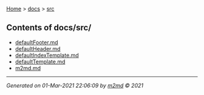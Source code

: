 [Home](../index.md) > [docs](../docs_index.md) > [src](src_index.md)  

## Contents of docs/src/

- [defaultFooter.md](defaultFooter.md)
- [defaultHeader.md](defaultHeader.md)
- [defaultIndexTemplate.md](defaultIndexTemplate.md)
- [defaultTemplate.md](defaultTemplate.md)
- [m2md.md](m2md.md)

***

*Generated on 01-Mar-2021 22:06:09 by [m2md](https://github.com/crgnam-research/m2md) © 2021*
